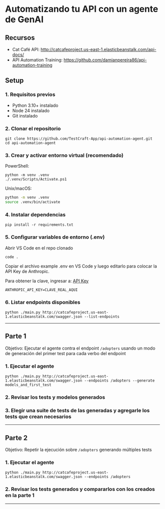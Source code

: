 # Automatizando tu API con un agente de GenAI

## Recursos

- Cat Café API: http://catcafeproject.us-east-1.elasticbeanstalk.com/api-docs/
- API Automation Training: https://github.com/damianpereira86/api-automation-training

## Setup

### 1. Requisitos previos

- Python 3.10+ instalado
- Node 24 instalado
- Git instalado
  
### 2. Clonar el repositorio

```pwsh
git clone https://github.com/TestCraft-App/api-automation-agent.git
cd api-automation-agent
```

### 3. Crear y activar entorno virtual (recomendado)

PowerShell:
```pwsh
python -m venv .venv
./.venv/Scripts/Activate.ps1
```

Unix/macOS:
```bash
python -m venv .venv
source .venv/bin/activate
```

### 4. Instalar dependencias

```pwsh
pip install -r requirements.txt
```

### 5. Configurar variables de entorno (.env)

Abrir VS Code en el repo clonado
```pwsh
code .
```
Copiar el archivo example .env en VS Code y luego editarlo para colocar la API Key de Anthropic.

Para obtener la clave, ingresar a: [API Key](https://send.bitwarden.com/#ZVBJaj-W8E6_GbNNATnBvA/sCfXrbUVJZfcekwnlFZSJQ)

```
ANTHROPIC_API_KEY=CLAVE_REAL_AQUI
```

### 6. Listar endpoints disponibles

```pwsh
python ./main.py http://catcafeproject.us-east-1.elasticbeanstalk.com/swagger.json --list-endpoints
```

---

## Parte 1

Objetivo: Ejecutar el agente contra el endpoint `/adopters` usando un modo de generación del primer test para cada verbo del endpoint

### 1. Ejecutar el agente

```pwsh
python ./main.py http://catcafeproject.us-east-1.elasticbeanstalk.com/swagger.json --endpoints /adopters --generate models_and_first_test
```

### 2. Revisar los tests y modelos generados

### 3. Elegir una suite de tests de las generadas y agregarle los tests que crean necesarios

---

## Parte 2

Objetivo: Repetir la ejecución sobre `/adopters` generando múltiples tests

### 1. Ejecutar el agente

```pwsh
python ./main.py http://catcafeproject.us-east-1.elasticbeanstalk.com/swagger.json --endpoints /adopters
```

### 2. Revisar los tests generados y compararlos con los creados en la parte 1

---
